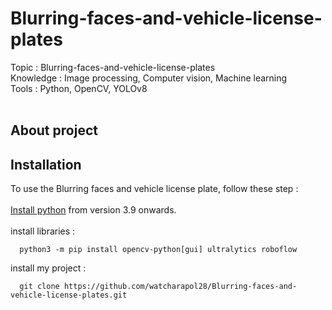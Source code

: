 # Blurring-faces-and-vehicle-license-plates
Topic : Blurring-faces-and-vehicle-license-plates</br>
Knowledge : Image processing, Computer vision, Machine learning</br>
Tools : Python, OpenCV, YOLOv8</br></br>

## About project


## Installation
To use the Blurring faces and vehicle license plate, follow these step :</br></br>
<a href = "https://www.python.org/downloads/">Install python</a> <a>from version 3.9 onwards.</a>
</br></br>
install libraries :
```
  python3 -m pip install opencv-python[gui] ultralytics roboflow
```

install my project :</br>
```
  git clone https://github.com/watcharapol28/Blurring-faces-and-vehicle-license-plates.git
```
</br>
